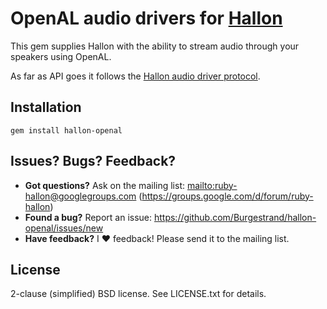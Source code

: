 # OpenAL audio drivers for [Hallon](http://rubygems.org/gems/hallon)

This gem supplies Hallon with the ability to stream audio through your
speakers using OpenAL.

As far as API goes it follows the [Hallon audio driver protocol](http://rubydoc.info/github/Burgestrand/Hallon/Hallon/ExampleAudioDriver).

## Installation

    gem install hallon-openal

## Issues? Bugs? Feedback?

- __Got questions?__ Ask on the mailing list: <mailto:ruby-hallon@googlegroups.com> (<https://groups.google.com/d/forum/ruby-hallon>)
- __Found a bug?__ Report an issue: <https://github.com/Burgestrand/hallon-openal/issues/new>
- __Have feedback?__ I ❤ feedback! Please send it to the mailing list.

## License

2-clause (simplified) BSD license. See LICENSE.txt for details.
